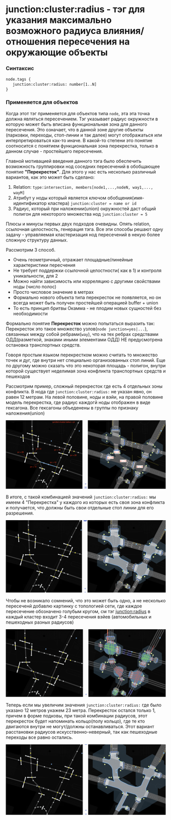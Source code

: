 # junction:cluster:radius - тэг для указания максимально возможного радиуса влияния/отношения пересечения на окружающие объекты


### Синтаксис
~~~
node.tags {
   junction:cluster:radius: number[1..N]
}
~~~
 
### Применяется для объектов

Когда этот тэг применяется  для объектов типа  `node`, эта эта точка должна являться пересечением. 
Тэг указывает радиус окружности в которую может быть вписана функциональная зона для данного пересечения.
Это означает, что в данной зоне другие объекты (парковки, переходы, стоп-линии и так далее) могут отображаться или интерпретироваться
как-то иначе. В какой-то степени это понятие соотносится с понятием функциональная зона перекрестка, только в данном случае - простейшего пересечения.

Главной мотивацией введения данного тэга было обеспечить возможность группировки нод соседних пересечений в обобщающее
понятие **"Перекресток"**. Для этого у нас есть несколько различный вариантов, как это может быть сделано:

1. Relation: `type:intersection, members[node1,...,nodeN, way1,..., wayM]`
2. Атрибут у ноды который является ключом обобщения(имя-идентификатор кластера) `junction:cluster = name or id`
3. Радиус, который при наложении(union) окружностей даст общий полигон для некоторого множества нод `junction:cluster = 5`

Плюсы и минусы первых двух подходов очевидны. Опять relation, ссылочная целостность, генерация тэга.
Все эти способы решают одну задачу - управляемая кластеризация нод пересечений в некую более сложную структуру данных.

Рассмотрим 3 способ.

* Очень геометричный, отражает площадные/линейные характеристики пересчения
* Не требует поддержки ссылочной целостности( как в 1) и контроля уникальности, для 2
* Можно найти зависимость или корреляцию с другими свойствами ноды (число полос)
* Просто числовое значение в метрах
* Формально нового объекта типа перекресток не появляется, но он всегда может быть получен простейшей операцией buffer + union
* То есть принцип бритвы Окамма - не плодим новых сущностей без необходимости

Формально понятие **Перекресток** можно попытаться выразить так:
Перекресток это такое множество узлов(`node junction=yes|...`), связанных между собой ребрами(`way`), что на тех ребрах
средствами ОДД(разметкой, знаками иными элементами ОДД) НЕ предусмотрена остановка транспортных средств. 

Говоря простым языком перекрестком можно считать то множество точек и дуг, где внутри нет специально организованных стоп линий.
Еще по другому можно сказать что это некоторая площадь - полигон, внутри которой существует неделимая зона конфликта транспортных средств и пешеходов

Рассмотрим пример, сложный перекресток где есть 4 отдельных зоны конфликта.
В нода где `junction:cluster:radius:` не указан явно, он равен  12 метрам.
На левой половине, ноды и вэйи, на правой половине модель перекрестка, где радиус каждогй ноды
отображен в виде гексагона. Все гексагоны объеденены в группы по признаку наложения(union)

![image info](./img/junction:cluster:radius-img1.png)

В итоге, с такой комбинацией значений `junction:cluster:radius:` мы имеем 4 "Перекрестка" у каждого
из которых есть своя зона конфликта и получается, что *должны* быть свои отдельные стоп линии для его разрешения.

![image info](./img/junction:cluster:radius-img4.png)

Чтобы не возникало сомнений, что это может быть одно, а не несколько пересеченй добавлю картинку с топологией сети, где каждое пересечение обозначено голубым кругом,
см тэг [junction:radius](./node.tags.junction:radius.md) в каждый кластер входит 3-4 пересечения вэйев (автомобильных и пешеходных разных радиусов)

![image info](./img/junction:cluster:radius-img5.png)


Теперь если мы увеличим значения `junction:cluster:radius:`  где было указано 12 метров укажем 23 метра. 
Перекресток остался только 1, причем в форме подковы, при такой комбинации радиусов, этот перекресток
будет напоминать кольцо(полу кольцо), где те кто двигаются внутри не могут/должны останавливаться.
Этот вариант расстановки радиусов искусственно-неверный, так как пешеходные переходы все равно остались.

![image info](./img/junction:cluster:radius-img3.png)